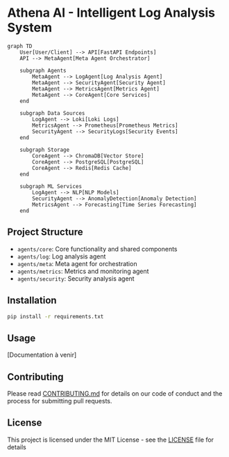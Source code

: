 # Athena AI - Intelligent Log Analysis System
```mermaid
graph TD
    User[User/Client] --> API[FastAPI Endpoints]
    API --> MetaAgent[Meta Agent Orchestrator]
    
    subgraph Agents
        MetaAgent --> LogAgent[Log Analysis Agent]
        MetaAgent --> SecurityAgent[Security Agent]
        MetaAgent --> MetricsAgent[Metrics Agent]
        MetaAgent --> CoreAgent[Core Services]
    end
    
    subgraph Data Sources
        LogAgent --> Loki[Loki Logs]
        MetricsAgent --> Prometheus[Prometheus Metrics]
        SecurityAgent --> SecurityLogs[Security Events]
    end
    
    subgraph Storage
        CoreAgent --> ChromaDB[Vector Store]
        CoreAgent --> PostgreSQL[PostgreSQL]
        CoreAgent --> Redis[Redis Cache]
    end
    
    subgraph ML Services
        LogAgent --> NLP[NLP Models]
        SecurityAgent --> AnomalyDetection[Anomaly Detection]
        MetricsAgent --> Forecasting[Time Series Forecasting]
    end
```

## Project Structure

- `agents/core`: Core functionality and shared components
- `agents/log`: Log analysis agent
- `agents/meta`: Meta agent for orchestration
- `agents/metrics`: Metrics and monitoring agent
- `agents/security`: Security analysis agent

## Installation

```bash
pip install -r requirements.txt
```

## Usage

[Documentation à venir]

## Contributing

Please read [CONTRIBUTING.md](CONTRIBUTING.md) for details on our code of conduct and the process for submitting pull requests.

## License

This project is licensed under the MIT License - see the [LICENSE](LICENSE) file for details
